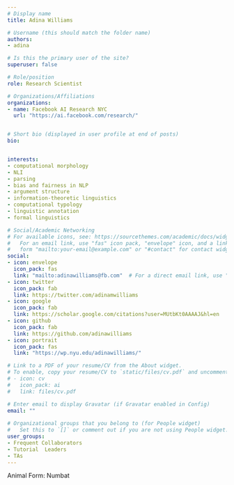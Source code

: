 ```yaml
---
# Display name
title: Adina Williams

# Username (this should match the folder name)
authors:
- adina

# Is this the primary user of the site?
superuser: false

# Role/position
role: Research Scientist

# Organizations/Affiliations
organizations:
- name: Facebook AI Research NYC
  url: "https://ai.facebook.com/research/"


# Short bio (displayed in user profile at end of posts)
bio: 


interests:
- computational morphology 
- NLI 
- parsing
- bias and fairness in NLP
- argument structure
- information-theoretic linguistics
- computational typology
- linguistic annotation
- formal linguistics

# Social/Academic Networking
# For available icons, see: https://sourcethemes.com/academic/docs/widgets/#icons
#   For an email link, use "fas" icon pack, "envelope" icon, and a link in the
#   form "mailto:your-email@example.com" or "#contact" for contact widget.
social:
- icon: envelope
  icon_pack: fas
  link: "mailto:adinawilliams@fb.com"  # For a direct email link, use "mailto:test@example.org".
- icon: twitter
  icon_pack: fab
  link: https://twitter.com/adinamwilliams
- icon: google
  icon_pack: fab
  link: https://scholar.google.com/citations?user=MUtbKt0AAAAJ&hl=en
- icon: github
  icon_pack: fab
  link: https://github.com/adinawilliams
- icon: portrait
  icon_pack: fas
  link: "https://wp.nyu.edu/adinawilliams/"

# Link to a PDF of your resume/CV from the About widget.
# To enable, copy your resume/CV to `static/files/cv.pdf` and uncomment the lines below.  
# - icon: cv
#   icon_pack: ai
#   link: files/cv.pdf 

# Enter email to display Gravatar (if Gravatar enabled in Config)
email: ""
  
# Organizational groups that you belong to (for People widget)
#   Set this to `[]` or comment out if you are not using People widget.  
user_groups:
- Frequent Collaborators
- Tutorial  Leaders 
- TAs
---
```


Animal Form: Numbat 

<!-- <img  class="avatar-small" src="kinkajou.jpg" style="float: center" />
 -->
